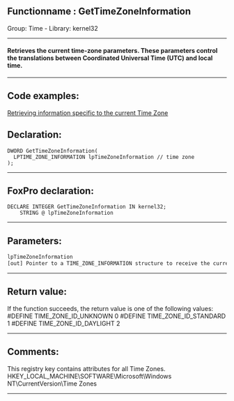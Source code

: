 <link rel="stylesheet" type="text/css" href="../../css/win32api.css">  
<link rel="stylesheet" href="https://cdnjs.cloudflare.com/ajax/libs/font-awesome/4.7.0/css/font-awesome.min.css">

## Functionname : GetTimeZoneInformation
Group: Time - Library: kernel32    
***  


#### Retrieves the current time-zone parameters. These parameters control the translations between Coordinated Universal Time (UTC) and local time.
***  


## Code examples:
[Retrieving information specific to the current Time Zone](../../samples/sample_073.md)  

## Declaration:
```foxpro  
DWORD GetTimeZoneInformation(
  LPTIME_ZONE_INFORMATION lpTimeZoneInformation // time zone
);  
```  
***  


## FoxPro declaration:
```foxpro  
DECLARE INTEGER GetTimeZoneInformation IN kernel32;
	STRING @ lpTimeZoneInformation  
```  
***  


## Parameters:
```txt  
lpTimeZoneInformation
[out] Pointer to a TIME_ZONE_INFORMATION structure to receive the current time-zone parameters.  
```  
***  


## Return value:
If the function succeeds, the return value is one of the following values: 
#DEFINE TIME_ZONE_ID_UNKNOWN     0
#DEFINE TIME_ZONE_ID_STANDARD    1
#DEFINE TIME_ZONE_ID_DAYLIGHT    2
  
***  


## Comments:
This registry key contains attributes for all Time Zones.   
HKEY_LOCAL_MACHINE\SOFTWARE\Microsoft\Windows NT\CurrentVersion\Time Zones  
  
***  

